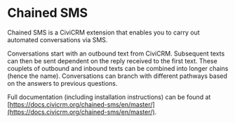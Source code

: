# Chained SMS

Chained SMS is a CiviCRM extension that enables you to carry out automated conversations via SMS.

Conversations start with an outbound text from CiviCRM. Subsequent texts can then be sent dependent on the reply received to the first text. These couplets of outbound and inbound texts can be combined into longer chains (hence the name). Conversations can branch with different pathways based on the answers to previous questions.

Full documentation (including installation instructions) can be found at [https://docs.civicrm.org/chained-sms/en/master/](https://docs.civicrm.org/chained-sms/en/master/).
